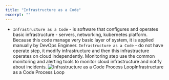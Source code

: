 ```yaml
---
title: "Infrastructure as a Code"
excerpt: ""
---
```

* `Infrastructure as a Code` - is software that configures and operates basic infrastructure - servers, networking, kubernetes platform. Because this code manage very basic layer of system, it is applied manually by DevOps Engineer. 
`Infrastructure as a Code` - do not have operate step, it modify infrastructure and then this infrastructure operates on cloud independently.
Monitoring step use the common monitoring and alerting tools to monitor cloud infrastructure and notify about incidents. 
![Infrastructure as a Code Process Loop](/images/3cf5259-Process_Loop_-_Infrastructure_as_a_Code_-_Page_1.png)Infrastructure as a Code Process Loop